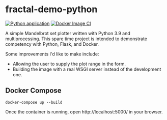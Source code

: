 # fractal-demo-python

[![Python application](https://github.com/ebeeton/fractal-demo-python/actions/workflows/python-app.yml/badge.svg)](https://github.com/ebeeton/fractal-demo-python/actions/workflows/python-app.yml)
[![Docker Image CI](https://github.com/ebeeton/fractal-demo-python/actions/workflows/docker-image.yml/badge.svg)](https://github.com/ebeeton/fractal-demo-python/actions/workflows/docker-image.yml)

A simple Mandelbrot set plotter written with Python 3.9 and multiprocessing.
This spare time project is intended to demonstrate competency with Python, Flask, and Docker.

Some improvements I'd like to make include:

- Allowing the user to supply the plot range in the form.
- Building the image with a real WSGI server instead of the development one.

## Docker Compose

`docker-compose up --build`

Once the container is running, open http://localhost:5000/ in your browser.
